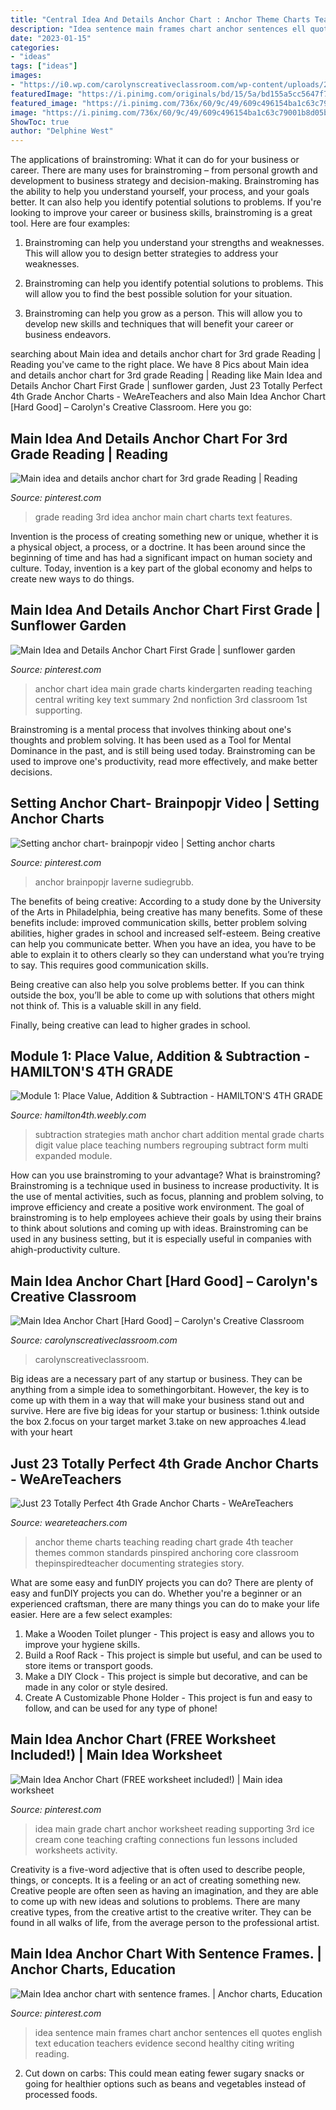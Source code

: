 ```yaml
---
title: "Central Idea And Details Anchor Chart : Anchor Theme Charts Teaching Reading Chart Grade 4th Teacher Themes Common Standards Pinspired Anchoring Core Classroom Thepinspiredteacher Documenting Strategies Story"
description: "Idea sentence main frames chart anchor sentences ell quotes english text education teachers evidence second healthy citing writing reading"
date: "2023-01-15"
categories:
- "ideas"
tags: ["ideas"]
images:
- "https://i0.wp.com/carolynscreativeclassroom.com/wp-content/uploads/2020/02/20200222_133313-rotated.jpg?fit=900%2C1200&amp;ssl=1"
featuredImage: "https://i.pinimg.com/originals/bd/15/5a/bd155a5cc5647f781e2aeff950cf5500.jpg"
featured_image: "https://i.pinimg.com/736x/60/9c/49/609c496154ba1c63c79001b8d05baba9.jpg"
image: "https://i.pinimg.com/736x/60/9c/49/609c496154ba1c63c79001b8d05baba9.jpg"
ShowToc: true
author: "Delphine West"
---
```



The applications of brainstroming: What it can do for your business or career.
There are many uses for brainstroming – from personal growth and development to business strategy and decision-making. Brainstroming has the ability to help you understand yourself, your process, and your goals better. It can also help you identify potential solutions to problems.
If you're looking to improve your career or business skills, brainstroming is a great tool. Here are four examples:

1) Brainstroming can help you understand your strengths and weaknesses. This will allow you to design better strategies to address your weaknesses.

2) Brainstroming can help you identify potential solutions to problems. This will allow you to find the best possible solution for your situation.

3) Brainstroming can help you grow as a person. This will allow you to develop new skills and techniques that will benefit your career or business endeavors.

	

		
searching about Main idea and details anchor chart for 3rd grade Reading | Reading you've came to the right place. We have 8 Pics about Main idea and details anchor chart for 3rd grade Reading | Reading like Main Idea and Details Anchor Chart First Grade | sunflower garden, Just 23 Totally Perfect 4th Grade Anchor Charts - WeAreTeachers and also Main Idea Anchor Chart [Hard Good] – Carolyn&#039;s Creative Classroom. Here you go:
		
    
## Main Idea And Details Anchor Chart For 3rd Grade Reading | Reading

<img loading=lazy src="https://i.pinimg.com/736x/5e/13/f4/5e13f44c4b3ea8b30f9b61ad703be1cb--poster-ideas-rd-grade-reading.jpg" onerror="this.onerror=null;this.src='https://tse3.mm.bing.net/th?id=OIP.lhsSqu6pm_NY145aAthCIQHaHa&amp;pid=15.1';" alt="Main idea and details anchor chart for 3rd grade Reading | Reading">

_Source: pinterest.com_

>grade reading 3rd idea anchor main chart charts text features. 

	

Invention is the process of creating something new or unique, whether it is a physical object, a process, or a doctrine. It has been around since the beginning of time and has had a significant impact on human society and culture. Today, invention is a key part of the global economy and helps to create new ways to do things.

    
## Main Idea And Details Anchor Chart First Grade | Sunflower Garden

<img loading=lazy src="https://i.pinimg.com/736x/c9/61/49/c96149e2d034ee710eeb493b082e7db4--main-idea-anchor-chart-first-grade-rd-grade-main-idea.jpg?b=t" onerror="this.onerror=null;this.src='https://tse2.mm.bing.net/th?id=OIP.n5IHzNsxt68-ajs_LN_nOQHaJm&amp;pid=15.1';" alt="Main Idea and Details Anchor Chart First Grade | sunflower garden">

_Source: pinterest.com_

>anchor chart idea main grade charts kindergarten reading teaching central writing key text summary 2nd nonfiction 3rd classroom 1st supporting. 

	

Brainstroming is a mental process that involves thinking about one's thoughts and problem solving. It has been used as a Tool for Mental Dominance in the past, and is still being used today. Brainstroming can be used to improve one's productivity, read more effectively, and make better decisions.

    
## Setting Anchor Chart- Brainpopjr Video | Setting Anchor Charts

<img loading=lazy src="https://i.pinimg.com/736x/dd/57/ff/dd57ff7d5f9c4cc77c5596a4b4d21539.jpg" onerror="this.onerror=null;this.src='https://tse3.mm.bing.net/th?id=OIP.akTVtS3MkJYGHr0V71GCFgHaJ3&amp;pid=15.1';" alt="Setting anchor chart- brainpopjr video | Setting anchor charts">

_Source: pinterest.com_

>anchor brainpopjr laverne sudiegrubb. 

	

The benefits of being creative:
According to a study done by the University of the Arts in Philadelphia, being creative has many benefits. Some of these benefits include: improved communication skills, better problem solving abilities, higher grades in school and increased self-esteem.
Being creative can help you communicate better. When you have an idea, you have to be able to explain it to others clearly so they can understand what you’re trying to say. This requires good communication skills.

Being creative can also help you solve problems better. If you can think outside the box, you’ll be able to come up with solutions that others might not think of. This is a valuable skill in any field.

Finally, being creative can lead to higher grades in school.

    
## Module 1: Place Value, Addition &amp; Subtraction - HAMILTON&#039;S 4TH GRADE

<img loading=lazy src="http://hamilton4th.weebly.com/uploads/5/5/3/2/55324607/2044374_orig.jpg" onerror="this.onerror=null;this.src='https://tse1.mm.bing.net/th?id=OIP.mLymWTnkSeh9sLHWSQE8LQHaJ4&amp;pid=15.1';" alt="Module 1: Place Value, Addition &amp; Subtraction - HAMILTON&#039;S 4TH GRADE">

_Source: hamilton4th.weebly.com_

>subtraction strategies math anchor chart addition mental grade charts digit value place teaching numbers regrouping subtract form multi expanded module. 

	

How can you use brainstroming to your advantage?
What is brainstroming? Brainstroming is a technique used in business to increase productivity. It is the use of mental activities, such as focus, planning and problem solving, to improve efficiency and create a positive work environment. The goal of brainstroming is to help employees achieve their goals by using their brains to think about solutions and coming up with ideas. Brainstroming can be used in any business setting, but it is especially useful in companies with ahigh-productivity culture.

    
## Main Idea Anchor Chart [Hard Good] – Carolyn&#039;s Creative Classroom

<img loading=lazy src="https://i0.wp.com/carolynscreativeclassroom.com/wp-content/uploads/2020/02/20200222_133313-rotated.jpg?fit=900%2C1200&amp;ssl=1" onerror="this.onerror=null;this.src='https://tse4.mm.bing.net/th?id=OIP.vpTOVB7Dt7xC094fT2Bd1QHaJ4&amp;pid=15.1';" alt="Main Idea Anchor Chart [Hard Good] – Carolyn&#039;s Creative Classroom">

_Source: carolynscreativeclassroom.com_

>carolynscreativeclassroom. 

	

Big ideas are a necessary part of any startup or business. They can be anything from a simple idea to somethingorbitant. However, the key is to come up with them in a way that will make your business stand out and survive. Here are five big ideas for your startup or business: 1.think outside the box 2.focus on your target market 3.take on new approaches 4.lead with your heart 
    
## Just 23 Totally Perfect 4th Grade Anchor Charts - WeAreTeachers

<img loading=lazy src="https://s18670.pcdn.co/wp-content/uploads/theme.png" onerror="this.onerror=null;this.src='https://tse4.mm.bing.net/th?id=OIP.xXSn2G9w81LM4JdMK7J_FQAAAA&amp;pid=15.1';" alt="Just 23 Totally Perfect 4th Grade Anchor Charts - WeAreTeachers">

_Source: weareteachers.com_

>anchor theme charts teaching reading chart grade 4th teacher themes common standards pinspired anchoring core classroom thepinspiredteacher documenting strategies story. 

	

What are some easy and funDIY projects you can do?
There are plenty of easy and funDIY projects you can do. Whether you're a beginner or an experienced craftsman, there are many things you can do to make your life easier. Here are a few select examples: 
1. Make a Wooden Toilet plunger - This project is easy and allows you to improve your hygiene skills. 
2. Build a Roof Rack - This project is simple but useful, and can be used to store items or transport goods. 
3. Make a DIY Clock - This project is simple but decorative, and can be made in any color or style desired. 
4. Create A Customizable Phone Holder - This project is fun and easy to follow, and can be used for any type of phone!

    
## Main Idea Anchor Chart (FREE Worksheet Included!) | Main Idea Worksheet

<img loading=lazy src="https://i.pinimg.com/736x/60/9c/49/609c496154ba1c63c79001b8d05baba9.jpg" onerror="this.onerror=null;this.src='https://tse2.mm.bing.net/th?id=OIP.UIE7RJw3IiPzTtOMDKKflAHaJ4&amp;pid=15.1';" alt="Main Idea Anchor Chart (FREE worksheet included!) | Main idea worksheet">

_Source: pinterest.com_

>idea main grade chart anchor worksheet reading supporting 3rd ice cream cone teaching crafting connections fun lessons included worksheets activity. 

	

Creativity is a five-word adjective that is often used to describe people, things, or concepts. It is a feeling or an act of creating something new. Creative people are often seen as having an imagination, and they are able to come up with new ideas and solutions to problems. There are many creative types, from the creative artist to the creative writer. They can be found in all walks of life, from the average person to the professional artist.

    
## Main Idea Anchor Chart With Sentence Frames. | Anchor Charts, Education

<img loading=lazy src="https://i.pinimg.com/originals/bd/15/5a/bd155a5cc5647f781e2aeff950cf5500.jpg" onerror="this.onerror=null;this.src='https://tse2.mm.bing.net/th?id=OIP.HHvahVA12rJJhJLugw-SxwHaJ4&amp;pid=15.1';" alt="Main Idea anchor chart with sentence frames. | Anchor charts, Education">

_Source: pinterest.com_

>idea sentence main frames chart anchor sentences ell quotes english text education teachers evidence second healthy citing writing reading. 

	

2. Cut down on carbs: This could mean eating fewer sugary snacks or going for healthier options such as beans and vegetables instead of processed foods.

